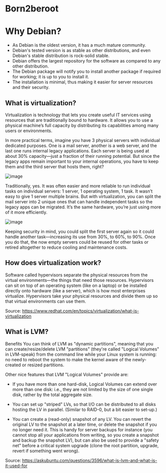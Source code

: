 # Born2beroot

# Why Debian?
- As Debian is the oldest version, it has a much mature community.
- Debian's tested version is as stable as other distributions, and even Debian's stable distribution is rock-solid stable.
- Debian offers the largest repository for the software as compared to any other distribution.
- The Debian package will notify you to install another package if required for working; it is up to you to install it.
- The installation is minimal, thus making it easier for server resources and their security.

## What is virtualization?
Virtualization is technology that lets you create useful IT services using resources that are traditionally bound to hardware. It allows you to use a physical machine’s full capacity by distributing its capabilities among many users or environments.

In more practical terms, imagine you have 3 physical servers with individual dedicated purposes. One is a mail server, another is a web server, and the last one runs internal legacy applications. Each server is being used at about 30% capacity—just a fraction of their running potential. But since the legacy apps remain important to your internal operations, you have to keep them and the third server that hosts them, right?

![image](https://user-images.githubusercontent.com/48088579/143447133-3eed9f6f-5293-4859-bf4f-5b29d22b2e39.png)

Traditionally, yes. It was often easier and more reliable to run individual tasks on individual servers: 1 server, 1 operating system, 1 task. It wasn’t easy to give 1 server multiple brains. But with virtualization, you can split the mail server into 2 unique ones that can handle independent tasks so the legacy apps can be migrated. It’s the same hardware, you’re just using more of it more efficiently.

![image](https://user-images.githubusercontent.com/48088579/143447160-380d664e-6246-42db-a0a3-4c447b633589.png)

Keeping security in mind, you could split the first server again so it could handle another task—increasing its use from 30%, to 60%, to 90%. Once you do that, the now empty servers could be reused for other tasks or retired altogether to reduce cooling and maintenance costs.


## How does virtualization work?
Software called hypervisors separate the physical resources from the virtual environments—the things that need those resources. Hypervisors can sit on top of an operating system (like on a laptop) or be installed directly onto hardware (like a server), which is how most enterprises virtualize. Hypervisors take your physical resources and divide them up so that virtual environments can use them.

Source: https://www.redhat.com/en/topics/virtualization/what-is-virtualization

## What is LVM?

Benefits
You can think of LVM as "dynamic partitions", meaning that you can create/resize/delete LVM "partitions" (they're called "Logical Volumes" in LVM-speak) from the command line while your Linux system is running: no need to reboot the system to make the kernel aware of the newly-created or resized partitions.

Other nice features that LVM "Logical Volumes" provide are:

- If you have more than one hard-disk, Logical Volumes can extend over more than one disk: i.e., they are not limited by the size of one single disk, rather by the total aggregate size.

- You can set up "striped" LVs, so that I/O can be distributed to all disks hosting the LV in parallel. (Similar to RAID-0, but a bit easier to set-up.)

- You can create a (read-only) snapshot of any LV. You can revert the original LV to the snapshot at a later time, or delete the snapshot if you no longer need it. This is handy for server backups for instance (you cannot stop all your applications from writing, so you create a snapshot and backup the snapshot LV), but can also be used to provide a "safety net" before a critical system upgrade (clone the root partition, upgrade, revert if something went wrong).

Source: https://askubuntu.com/questions/3596/what-is-lvm-and-what-is-it-used-for
